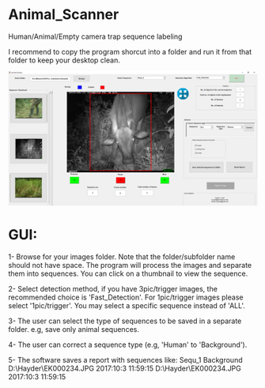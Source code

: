 # Animal_Scanner
Human/Animal/Empty camera trap sequence labeling

I recommend to copy the program shorcut into a folder and run it from that folder to keep your desktop clean.

![Alt text](https://github.com/HayderYousif/Animal_Scanner/blob/master/Fig_2.png?raw=true)

# GUI:

1- Browse for your images folder. Note that the folder/subfolder name should not have space. The program will process the images and separate them into sequences.
You can click on a thumbnail to view the sequence.

2- Select detection method, if you have 3pic/trigger images, the recommended choice is 'Fast_Detection'. For 1pic/trigger images please select '1pic/trigger'.
You may select a specific sequence instead of 'ALL'.

3- The user can select the type of sequences to be saved in a separate folder. e.g, save only animal sequences.

4- The user can correct a sequence type (e.g, 'Human' to 'Background').

5- The software saves a report with sequences like:
Sequ_1	Background	D:\Hayder\EK000234.JPG	2017:10:3 11:59:15	D:\Hayder\EK000234.JPG	2017:10:3 11:59:15


